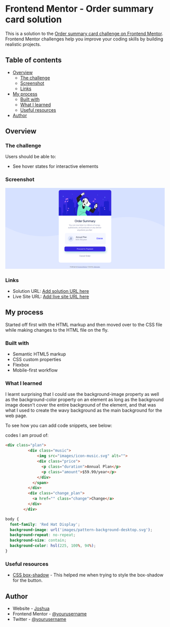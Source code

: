 # Frontend Mentor - Order summary card solution

This is a solution to the [Order summary card challenge on Frontend Mentor](https://www.frontendmentor.io/challenges/order-summary-component-QlPmajDUj). Frontend Mentor challenges help you improve your coding skills by building realistic projects. 

## Table of contents

- [Overview](#overview)
  - [The challenge](#the-challenge)
  - [Screenshot](#screenshot)
  - [Links](#links)
- [My process](#my-process)
  - [Built with](#built-with)
  - [What I learned](#what-i-learned)
  - [Useful resources](#useful-resources)
- [Author](#author)

## Overview

### The challenge

Users should be able to:

- See hover states for interactive elements

### Screenshot

![](./images/screenshot.png)


### Links

- Solution URL: [Add solution URL here](https://github.com/J0shcodes/order-summary)
- Live Site URL: [Add live site URL here](https://j0shcodes.github.io/order-summary/)

## My process
Started off first with the HTML markup and then moved over to the CSS file while making changes to the HTML file on the fly.

### Built with

- Semantic HTML5 markup
- CSS custom properties
- Flexbox
- Mobile-first workflow

### What I learned

I learnt surprising that I could use the background-image property as well as the background-color property on an element as long as the background image doesn't cover the entire background of the element, and that was what I used to create the wavy background as the main background for the web page.   

To see how you can add code snippets, see below:

codes I am proud of:

```html
<div class="plan">
          <div class="music">
              <img src="images/icon-music.svg" alt="">
              <div class="price">
                <p class="duration">Annual Plan</p>
                <p class="amount">$59.99/year</p>
              </div>
            </span>
          </div>
          <div class="change_plan">
            <a href="" class="change">Change</a>
          </div>
        </div>
```
```css
body {
  font-family: 'Red Hat Display';
  background-image: url('images/pattern-background-desktop.svg');
  background-repeat: no-repeat;
  background-size: contain;
  background-color: hsl(225, 100%, 94%);
}
```

### Useful resources

- [CSS box-shadow](https://www.w3schools.com/cssref/css3_pr_box-shadow.asp) - This helped me when trying to style the box-shadow for the button.


## Author

- Website - [Joshua](https://github.com/J0shcodes)
- Frontend Mentor - [@yourusername](https://www.frontendmentor.io/profile/J0shcodes)
- Twitter - [@yourusername](https://www.twitter.com/Jphleg)

